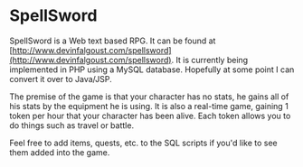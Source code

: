 SpellSword
==========

SpellSword is a Web text based RPG. It can be found at [http://www.devinfalgoust.com/spellsword](http://www.devinfalgoust.com/spellsword). It is currently being implemented in PHP using a MySQL database. Hopefully at some point I can convert it over to Java/JSP.

The premise of the game is that your character has no stats, he gains all of his stats by the equipment he is using. It is also a real-time game, gaining 1 token per hour that your character has been alive. Each token allows you to do things such as travel or battle.

Feel free to add items, quests, etc. to the SQL scripts if you'd like to see them added into the game.
